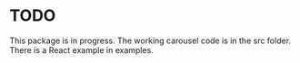 # TODO

This package is in progress. The working carousel code is in the src folder. There is a React example in examples.